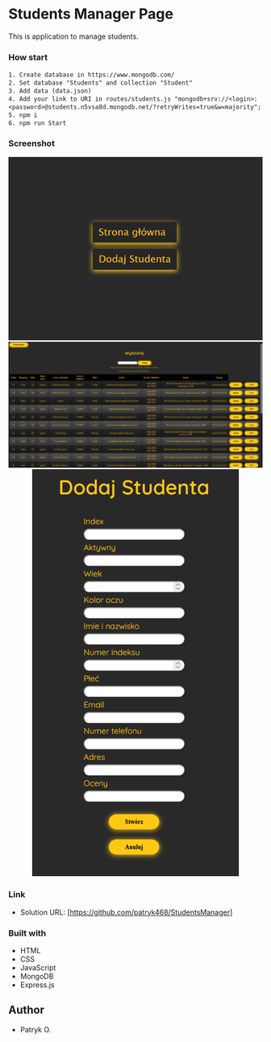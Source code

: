 # Students Manager Page
This is application to manage students.

### How start
    1. Create database in https://www.mongodb.com/
    2. Set database "Students" and collection "Student"
    3. Add data (data.json)
    4. Add your link to URI in routes/students.js "mongodb+srv://<login>:<password>@students.n5vsa8d.mongodb.net/?retryWrites=true&w=majority";
    5. npm i
    6. npm run Start

### Screenshot
<div align="center">
  <img src="./pageImg/general.png">
  <br/>
  <img src="./pageImg/mainPanel.png">
  <br>
  <img src="./pageImg/addStudent.png">
</div>

### Link
- Solution URL: [https://github.com/patryk468/StudentsManager]

### Built with
- HTML
- CSS
- JavaScript
- MongoDB
- Express.js

## Author
- Patryk O.

